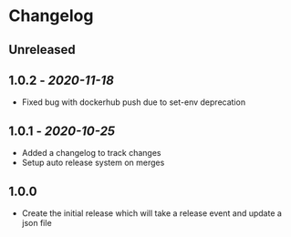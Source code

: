 # Changelog

## Unreleased

## 1.0.2 - *2020-11-18*

- Fixed bug with dockerhub push due to set-env deprecation

## 1.0.1 - *2020-10-25*

- Added a changelog to track changes
- Setup auto release system on merges

## 1.0.0

- Create the initial release which will take a release event and update a json file
